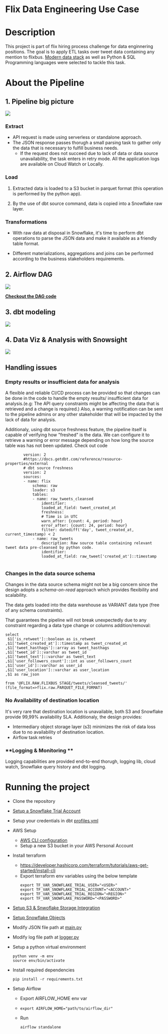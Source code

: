 # Flix Data Engineering Use Case

# Description

This project is part of flix hiring process challenge for data enginnering positions.
The goal is to apply ETL tasks over tweet data containing any mention to flixbus.
[Modern data stack](https://www.thoughtspot.com/data-trends/best-practices/modern-data-stack#:~:text=A%20modern%20data%20stack%20is%20a%20collection%20of%20tools%20and%20cloud%20data%20technologies%20used%20to%20collect%2C%20process%2C%20store%2C%20and%20analyze%20data.) as well as Python & SQL Programming languages were selected to tackle this task. 
# About the Pipeline

## 1. Pipeline big picture
<img src="dbt/assets/flixDiagramPipelineSolution.png">

### **Extract**
* API request is made using serverless or standalone approach.
* The JSON response passes thorugh a small parsing task to gather only the data that is necessary to fulfill business needs.
  * If the request does not succeed due to lack of data or data source unavailability, the task enters in retry mode. All the application logs are available on Cloud Watch or Locally.

### **Load**

1. Extracted data is loaded to a S3 bucket in parquet format (this operation is performed by the python app).

2. By the use of dbt source command, data is copied into a Snowflake raw layer.


### **Transformations**
* With raw data at disposal in Snowflake, it's time to perform dbt operations to parse the JSON data and make it available as a friendly table format.

* Different materializations, aggregations and joins can be performed according to the business stakeholders requirements.

## 2. Airflow DAG
<img src="dbt/assets/tweet_elt_airflow_dag.png">



**[Checkout the DAG code](airflow/dags/tweet_elt.py)**
## 3. dbt modeling
<img src="dbt/assets/modeling_dependencies.png">


## 4. Data Viz & Analysis with Snowsight
<img src="dbt/assets/flix_dash.png">


## Handling issues

### **Empty results or insufficient data for analysis**

A flexible and reliable CI/CD process can be provided so that changes can be done in the code to handle the empty results/ insufficient data for analysis.(e.g: The API query constraints might be affecting the data that is retrieved and a change is required.) Also, a warning notification can be sent to the pipeline admins or any other stakeholder that will be impacted by the lack of data for analysis.

Additionaly, using dbt source freshness feature, the pipeline itself is capable of verifying how "freshed"  is the data. We can configure it to retrieve a warning or error message depending on how long the source table was has not been updated.
Check out code
```
        version: 2
        #https://docs.getdbt.com/reference/resource-properties/external
        # dbt source freshness
        version: 2
        sources:
        - name: flix
            schema: raw
            loader: s3
            tables:
            - name: raw_tweets_cleansed
                identifier: 
                loaded_at_field: tweet_created_at
                freshness:
                # Time is in UTC
                warn_after: {count: 4, period: hour}
                error_after: {count: 24, period: hour}
                filter: datediff('day', tweet_created_at, current_timestamp) < 2
            - name: raw_tweets
                description: Raw source table containing relevant tweet data pre-cleansed by python code.
                identifier: 
                loaded_at_field: raw_tweet['created_at']::timestamp
            
```

### **Changes in the data source schema**

Changes in the data source schema might not be a big concern since the design adopts a *schema-on-read* approach which provides flexibility and scalability.


The data gets loaded into the data warehouse as VARIANT data type (free of any schema constraints).


That guarantees the pipeline will not break unexpectedly due to any constraint regarding a data type change or columns addition/removal:


```
select
 $1['is_retweet']::boolean as is_retweet
,$1['tweet_created_at']::timestamp as tweet_created_at
,$1['tweet_hasthags']::array as tweet_hasthags
,$1['tweet_id']::varchar as tweet_id
,$1['tweet_text']::varchar as tweet_text
,$1['user_followers_count']::int as user_followers_count
,$1['user_id']::varchar as user_id
,$1['user_location']::varchar as user_location
,$1 as raw_json

from '@FLIX.RAW.FLIXBUS_STAGE/tweets/cleansed_tweets/'
(file_format=>flix.raw.PARQUET_FILE_FORMAT)
```


### **No Availability of destination location**

It's very rare that destination location is unavailable, both S3 and Snowflake provide 99,99% availability SLA. 
Additionaly, the design provides:

* Intermediary object storage layer (s3) minimizes the risk of data loss due to no availability of destination location.
* Airflow task retries

### **Logging & Monitoring **

Logging capabilities are provided end-to-end thorugh, logging lib, cloud watch, Snowflake query history and dbt logging. 
 


# Running the project 

* Clone the repository
* [Setup a Snowflake Trial Account](https://signup.snowflake.com/)
* Setup your credentials in dbt [profiles.yml](dbt/profiles.yml)
* AWS Setup
  * [AWS CLI configuration](https://docs.aws.amazon.com/cli/latest/userguide/getting-started-install.html) 
  * Setup a new S3 bucket in your AWS Personal Account
* Install terraform
  * https://developer.hashicorp.com/terraform/tutorials/aws-get-started/install-cli
  * Export terraform env variables using the below template
    ```
    export TF_VAR_SNOWFLAKE_TRIAL_USER="<USER>"
    export TF_VAR_SNOWFLAKE_TRIAL_ACCOUNT="<ACCOUNT>"
    export TF_VAR_SNOWFLAKE_TRIAL_REGION="<REGION>"
    export TF_VAR_SNOWFLAKE_PASSWORD="<PASSWORD>"
    ```
* [Setup S3 & Snwoflake Storage Integration](https://github.com/caiolauro/SnowIngest#explaining-how-auto-ingestion-with-snowpipe-works)
* [Setup Snowflake Objects](refs/snowflake_user_setup.sql)
* Modify JSON file path at [main.py](twitter_api/main.py)
* Modify log file path at [logger.py](twitter_api/logger.py)
* Setup a python virtual environment

    ```
    python venv -m env
    source env/bin/activate
    ```

* Install required dependencies

    ```
    pip install -r requirements.txt
    ```

* Setup Airflow
  * Export AIRFLOW_HOME env var
  * 
    ```
    export AIRFLOW_HOME="path/to/airflow_dir"
    ```

  * Run 


    ```
    airflow standalone
    ```